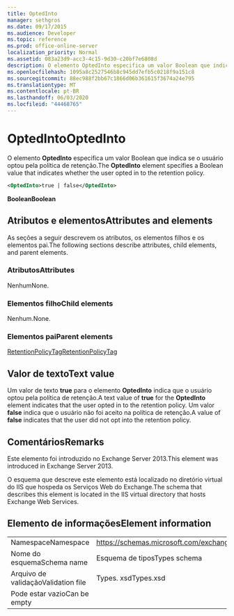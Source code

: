 ```yaml
---
title: OptedInto
manager: sethgros
ms.date: 09/17/2015
ms.audience: Developer
ms.topic: reference
ms.prod: office-online-server
localization_priority: Normal
ms.assetid: 083a23d9-acc3-4c15-9d30-c20bf7e6808d
description: O elemento OptedInto especifica um valor Boolean que indica se o usuário optou pela política de retenção.
ms.openlocfilehash: 1095a8c2527546b8c945dd7efb5c0218f9a151c8
ms.sourcegitcommit: 88ec988f2bb67c1866d06b361615f3674a24e795
ms.translationtype: MT
ms.contentlocale: pt-BR
ms.lasthandoff: 06/03/2020
ms.locfileid: "44468765"
---
```

# <a name="optedinto"></a><span data-ttu-id="861c0-103">OptedInto</span><span class="sxs-lookup"><span data-stu-id="861c0-103">OptedInto</span></span>

<span data-ttu-id="861c0-104">O elemento **OptedInto** especifica um valor Boolean que indica se o usuário optou pela política de retenção.</span><span class="sxs-lookup"><span data-stu-id="861c0-104">The **OptedInto** element specifies a Boolean value that indicates whether the user opted in to the retention policy.</span></span> 
  
```XML
<OptedInto>true | false</OptedInto>
```

 <span data-ttu-id="861c0-105">**Boolean**</span><span class="sxs-lookup"><span data-stu-id="861c0-105">**Boolean**</span></span>
## <a name="attributes-and-elements"></a><span data-ttu-id="861c0-106">Atributos e elementos</span><span class="sxs-lookup"><span data-stu-id="861c0-106">Attributes and elements</span></span>

<span data-ttu-id="861c0-107">As seções a seguir descrevem os atributos, os elementos filhos e os elementos pai.</span><span class="sxs-lookup"><span data-stu-id="861c0-107">The following sections describe attributes, child elements, and parent elements.</span></span>
  
### <a name="attributes"></a><span data-ttu-id="861c0-108">Atributos</span><span class="sxs-lookup"><span data-stu-id="861c0-108">Attributes</span></span>

<span data-ttu-id="861c0-109">Nenhum</span><span class="sxs-lookup"><span data-stu-id="861c0-109">None.</span></span>
  
### <a name="child-elements"></a><span data-ttu-id="861c0-110">Elementos filho</span><span class="sxs-lookup"><span data-stu-id="861c0-110">Child elements</span></span>

<span data-ttu-id="861c0-111">Nenhum.</span><span class="sxs-lookup"><span data-stu-id="861c0-111">None.</span></span>
  
### <a name="parent-elements"></a><span data-ttu-id="861c0-112">Elementos pai</span><span class="sxs-lookup"><span data-stu-id="861c0-112">Parent elements</span></span>

[<span data-ttu-id="861c0-113">RetentionPolicyTag</span><span class="sxs-lookup"><span data-stu-id="861c0-113">RetentionPolicyTag</span></span>](retentionpolicytag.md)
  
## <a name="text-value"></a><span data-ttu-id="861c0-114">Valor de texto</span><span class="sxs-lookup"><span data-stu-id="861c0-114">Text value</span></span>

<span data-ttu-id="861c0-115">Um valor de texto **true** para o elemento **OptedInto** indica que o usuário optou pela política de retenção.</span><span class="sxs-lookup"><span data-stu-id="861c0-115">A text value of **true** for the **OptedInto** element indicates that the user opted in to the retention policy.</span></span> <span data-ttu-id="861c0-116">Um valor **false** indica que o usuário não foi aceito na política de retenção.</span><span class="sxs-lookup"><span data-stu-id="861c0-116">A value of **false** indicates that the user did not opt into the retention policy.</span></span> 
  
## <a name="remarks"></a><span data-ttu-id="861c0-117">Comentários</span><span class="sxs-lookup"><span data-stu-id="861c0-117">Remarks</span></span>

<span data-ttu-id="861c0-118">Este elemento foi introduzido no Exchange Server 2013.</span><span class="sxs-lookup"><span data-stu-id="861c0-118">This element was introduced in Exchange Server 2013.</span></span>
  
<span data-ttu-id="861c0-119">O esquema que descreve este elemento está localizado no diretório virtual do IIS que hospeda os Serviços Web do Exchange.</span><span class="sxs-lookup"><span data-stu-id="861c0-119">The schema that describes this element is located in the IIS virtual directory that hosts Exchange Web Services.</span></span>
  
## <a name="element-information"></a><span data-ttu-id="861c0-120">Elemento de informações</span><span class="sxs-lookup"><span data-stu-id="861c0-120">Element information</span></span>

|||
|:-----|:-----|
|<span data-ttu-id="861c0-121">Namespace</span><span class="sxs-lookup"><span data-stu-id="861c0-121">Namespace</span></span>  <br/> |https://schemas.microsoft.com/exchange/services/2006/types  <br/> |
|<span data-ttu-id="861c0-122">Nome do esquema</span><span class="sxs-lookup"><span data-stu-id="861c0-122">Schema name</span></span>  <br/> |<span data-ttu-id="861c0-123">Esquema de tipos</span><span class="sxs-lookup"><span data-stu-id="861c0-123">Types schema</span></span>  <br/> |
|<span data-ttu-id="861c0-124">Arquivo de validação</span><span class="sxs-lookup"><span data-stu-id="861c0-124">Validation file</span></span>  <br/> |<span data-ttu-id="861c0-125">Types. xsd</span><span class="sxs-lookup"><span data-stu-id="861c0-125">Types.xsd</span></span>  <br/> |
|<span data-ttu-id="861c0-126">Pode estar vazio</span><span class="sxs-lookup"><span data-stu-id="861c0-126">Can be empty</span></span>  <br/> ||
   


